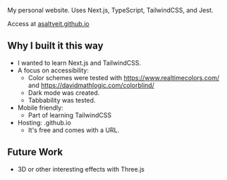 My personal website. Uses Next.js, TypeScript, TailwindCSS, and Jest.

Access at [asaltveit.github.io](asaltveit.github.io)

## Why I built it this way
- I wanted to learn Next.js and TailwindCSS.
- A focus on accessibility:
  - Color schemes were tested with https://www.realtimecolors.com/ and https://davidmathlogic.com/colorblind/
  - Dark mode was created.
  - Tabbability was tested.
- Mobile friendly:
  - Part of learning TailwindCSS
- Hosting: .github.io
  - It's free and comes with a URL.

 ## Future Work
 - 3D or other interesting effects with Three.js


